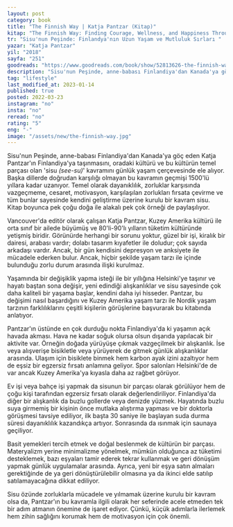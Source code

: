 ```yaml
---
layout: post
category: book
title: "The Finnish Way | Katja Pantzar (Kitap)"
kitap: "The Finnish Way: Finding Courage, Wellness, and Happiness Through the Power of Sisu (Finding Sisu: In search of courage, strength and happiness the Finnish way)"
tr: "Sisu'nun Peşinde: Finlandya'nın Uzun Yaşam ve Mutluluk Sırları "
yazar: "Katja Pantzar"
yil: "2018"
sayfa: "251"
goodreads: "https://www.goodreads.com/book/show/52813626-the-finnish-way"
description: "Sisu'nun Peşinde, anne-babası Finlandiya'dan Kanada'ya göç eden Katja Pantzar'ın Finlandiya'ya taşınmasını, oradaki kültürü ve bu kültürün temel parçası olan 'sisu' kavramını günlük yaşam çerçevesinde ele alıyor."
tag: "lifestyle"
last_modified_at: 2023-01-14
published: true
posted: 2022-03-23
instagram: "no"
insta: "no"
reread: "no"
rating: "5"
eng: "-"
image: "/assets/new/the-finnish-way.jpg"
---
```


Sisu'nun Peşinde, anne-babası Finlandiya'dan Kanada'ya göç eden Katja Pantzar'ın Finlandiya'ya taşınmasını, oradaki kültürü ve bu kültürün temel parçası olan 'sisu _(see-su)_' kavramını günlük yaşam çerçevesinde ele alıyor. Başka dillerde doğrudan karşılığı olmayan bu kavramın geçmişi 1500'lü yıllara kadar uzanıyor. Temel olarak dayanıklılık, zorluklar karşısında vazgeçmeme, cesaret, motivasyon, karşılaşılan zorlukları fırsata çevirme ve tüm bunlar sayesinde kendini geliştirme üzerine kurulu bir kavram sisu. Kitap boyunca pek çoğu doğa ile alakalı pek çok örneği de paylaşılıyor.

Vancouver'da editör olarak çalışan Katja Pantzar, Kuzey Amerika kültürü ile orta sınıf bir ailede büyümüş ve 80'li-90'lı yılların tüketim kültüründe yetişmiş biridir. Görünürde herhangi bir sorunu yoktur, güzel bir işi, kiralık bir dairesi, arabası vardır; dolabı tasarım kıyafetler ile doludur; çok sayıda arkadaşı vardır. Ancak, bir gün kendisini depresyon ve anksiyete ile mücadele ederken bulur. Ancak, hiçbir şekilde yaşam tarzı ile içinde bulunduğu zorlu durum arasında ilişki kurulmaz.

Yaşamında bir değişiklik yapma isteği ile bir yıllığına Helsinki'ye taşınır ve hayatı baştan sona değişir, yeni edindiği alışkanlıklar ve sisu sayesinde çok daha kaliteli bir yaşama başlar, kendini daha iyi hisseder. Pantzar, bu değişimi nasıl başardığını ve Kuzey Amerika yaşam tarzı ile Nordik yaşam tarzının farklılıklarını çeşitli kişilerin görüşlerine başvurarak bu kitabında anlatıyor.

Pantzar'ın üstünde en çok durduğu nokta Finlandiya'da ki yaşamın açık havada akması. Hava ne kadar soğuk olursa olsun dışarıda yapılacak bir aktivite var. Örneğin doğada yürüyüşe çıkmak vazgeçilmek bir alışkanlık. İse veya alışverişe bisikletle veya yürüyerek de gitmek günlük alışkanlıklar arasında. Ulaşım için bisiklete binmek hem karbon ayak izini azaltıyor hem de eşsiz bir egzersiz fırsatı anlamına geliyor. Spor salonları Helsinki'de de var ancak Kuzey Amerika'ya kıyasla daha az rağbet görüyor.

Ev işi veya bahçe işi yapmak da sisunun bir parçası olarak görülüyor hem de çoğu kişi tarafından egzersiz fırsatı olarak değerlendiriliyor. Finlandiya'da diğer bir alışkanlık da buzlu gollerde veya denizde yüzmek. Hayatında buzlu suya girmemiş bir kişinin önce mutlaka alıştırma yapması ve bir doktorla görüşmesi tavsiye ediliyor, ilk başta 30 saniye ile başlayan suda durma süresi dayanıklılık kazandıkça artıyor. Sonrasında da ısınmak için saunaya geçiliyor.

Basit yemekleri tercih etmek ve doğal beslenmek de kültürün bir parçası. Materyalizm yerine minimalizme yönelmek, mümkün olduğunca az tüketimi desteklemek, bazı eşyaları tamir ederek tekrar kullanmak ve geri dönüşüm yapmak günlük uygulamalar arasında. Ayrıca, yeni bir eşya satın almaları gerektiğinde de ya geri dönüştürülebilir olmasına ya da ikinci elde satılıp satılamayacağına dikkat ediliyor.

Sisu özünde zorluklarla mücadele ve yılmamak üzerine kurulu bir kavram olsa da, Pantzar'ın bu kavramla ilgili olarak her seferinde acele etmeden tek bir adım atmanın önemine de işaret ediyor. Çünkü, küçük adımlarla ilerlemek hem zihin sağlığını korumak hem de motivasyon için çok önemli.
